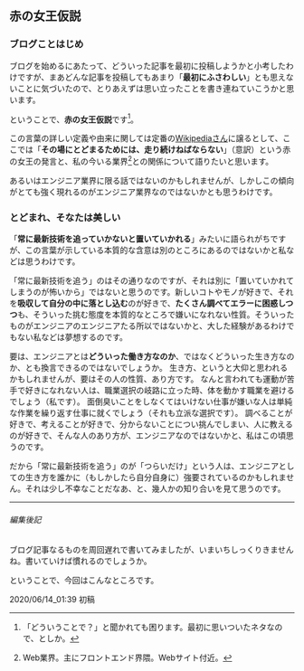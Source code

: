 ## 赤の女王仮説

### ブログことはじめ

ブログを始めるにあたって、どういった記事を最初に投稿しようかと小考したわけですが、まあどんな記事を投稿してもあまり「**最初にふさわしい**」とも思えないことに気づいたので、とりあえずは思い立ったことを書き連ねていこうかと思います。

ということで、**赤の女王仮説**です[^1]。

この言葉の詳しい定義や由来に関しては定番の[Wikipediaさん](https://ja.wikipedia.org/wiki/赤の女王仮説)に譲るとして、ここでは「**その場にとどまるためには、走り続けねばならない**」（意訳）という赤の女王の発言と、私の今いる業界[^2]との関係について語りたいと思います。

あるいはエンジニア業界に限る話ではないのかもしれませんが、しかしこの傾向がとても強く現れるのがエンジニア業界なのではないかとも思うわけです。



### とどまれ、そなたは美しい

「**常に最新技術を追っていかないと置いていかれる**」みたいに語られがちですが、この言葉が示している本質的な含意は別のところにあるのではないかと私などは思うわけです。

「常に最新技術を追う」のはその通りなのですが、それは別に「置いていかれてしまうのが怖いから」ではないと思うのです。新しいコトやモノが好きで、それを**吸収して自分の中に落とし込む**のが好きで、**たくさん調べてエラーに困惑しつつ**も、そういった挑む態度を本質的なところで嫌いになれない性質。そういったものがエンジニアのエンジニアたる所以ではないかと、大した経験があるわけでもない私などは夢想するのです。

要は、エンジニアとは**どういった働き方なのか**、ではなくどういった生き方なのか、とも換言できるのではないでしょうか。
生き方、というと大仰と思われるかもしれませんが、要はその人の性質、あり方です。
なんと言われても運動が苦手で好きになれない人は、職業選択の岐路に立った時、体を動かす職業を避けるでしょう（私です）。
面倒臭いことをしなくてはいけない仕事が嫌いな人は単純な作業を繰り返す仕事に就くでしょう（それも立派な選択です）。
調べることが好きで、考えることが好きで、分からないことについ挑んでしまい、人に教えるのが好きで、そんな人のあり方が、エンジニアなのではないかと、私はこの頃思うのです。

だから「常に最新技術を追う」のが「つらいだけ」という人は、エンジニアとしての生き方を誰かに（もしかしたら自分自身に）強要されているのかもしれません。それは少し不幸なことだなあ、と、幾人かの知り合いを見て思うのです。



****



###### 編集後記

ブログ記事なるものを周回遅れで書いてみましたが、いまいちしっくりきませんね。書いていけば慣れるのでしょうか。



ということで、今回はこんなところです。



2020/06/14_01:39 初稿







[^1]: 「どういうことで？」と聞かれても困ります。最初に思いついたネタなので、としか。
[^2]: Web業界。主にフロントエンド界隈。Webサイト付近。

